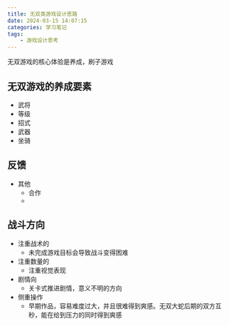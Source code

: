 ```yaml
---
title: 无双类游戏设计思路
date: 2024-03-15 14:07:15
categories: 学习笔记
tags:
    - 游戏设计思考
---
```

无双游戏的核心体验是养成，刷子游戏

## 无双游戏的养成要素
- 武将
- 等级
- 招式
- 武器
- 坐骑

## 反馈

- 其他
    - 合作
    -

## 战斗方向
- 注重战术的
    - 未完成游戏目标会导致战斗变得困难
- 注重数量的
    - 注重视觉表现
- 剧情向
    - 关卡式推进剧情，意义不明的方向
- 侧重操作
    - 早期作品，容易难度过大，并且很难得到爽感。无双大蛇后期的双方互秒，能在给到压力的同时得到爽感




